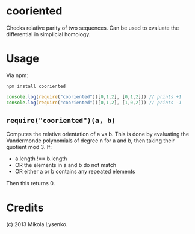 cooriented
==========
Checks relative parity of two sequences.  Can be used to evaluate the differential in simplicial homology.

Usage
=====
Via npm:

    npm install cooriented
    
```javascript
console.log(require("cooriented")([0,1,2], [0,1,2])) // prints +1
console.log(require("cooriented")([0,1,2], [1,0,2])) // prints -1
```

`require("cooriented")(a, b)`
-----------------------------
Computes the relative orientation of a vs b.  This is done by evaluating the Vandermonde polynomials of degree n for a and b, then taking their quotient mod 3.  If:

* a.length !== b.length
* OR the elements in a and b do not match
* OR either a or b contains any repeated elements

Then this returns 0.

Credits
=======
(c) 2013 Mikola Lysenko.

